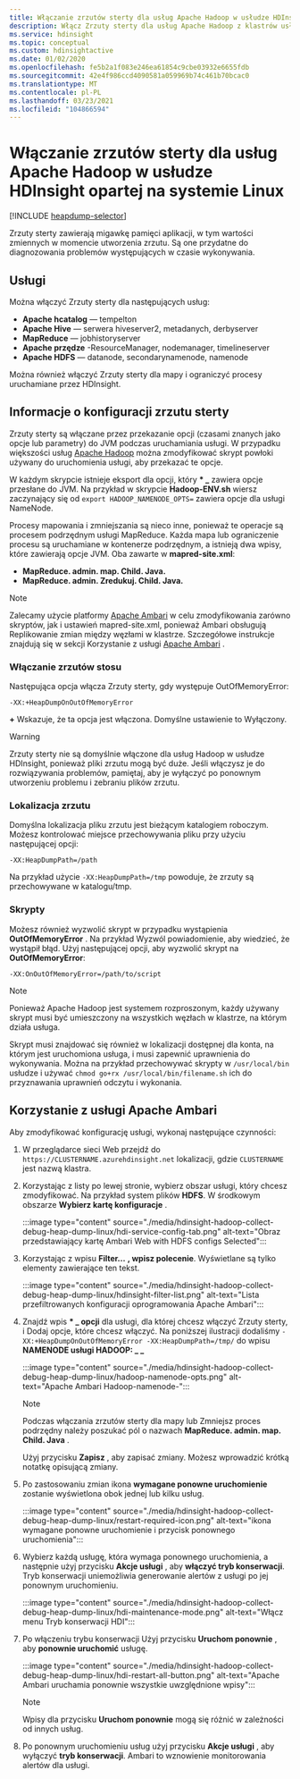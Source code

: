 ```yaml
---
title: Włączanie zrzutów sterty dla usług Apache Hadoop w usłudze HDInsight — Azure
description: Włącz Zrzuty sterty dla usług Apache Hadoop z klastrów usługi HDInsight opartych na systemie Linux na potrzeby debugowania i analizy.
ms.service: hdinsight
ms.topic: conceptual
ms.custom: hdinsightactive
ms.date: 01/02/2020
ms.openlocfilehash: fe5b2a1f083e246ea61854c9cbe03932e6655fdb
ms.sourcegitcommit: 42e4f986ccd4090581a059969b74c461b70bcac0
ms.translationtype: MT
ms.contentlocale: pl-PL
ms.lasthandoff: 03/23/2021
ms.locfileid: "104866594"
---
```

# <a name="enable-heap-dumps-for-apache-hadoop-services-on-linux-based-hdinsight"></a>Włączanie zrzutów sterty dla usług Apache Hadoop w usłudze HDInsight opartej na systemie Linux

[!INCLUDE [heapdump-selector](../../includes/hdinsight-selector-heap-dump.md)]

Zrzuty sterty zawierają migawkę pamięci aplikacji, w tym wartości zmiennych w momencie utworzenia zrzutu. Są one przydatne do diagnozowania problemów występujących w czasie wykonywania.

## <a name="services"></a>Usługi

Można włączyć Zrzuty sterty dla następujących usług:

* **Apache hcatalog** — tempelton
* **Apache Hive** — serwera hiveserver2, metadanych, derbyserver
* **MapReduce** — jobhistoryserver
* **Apache przędze** -ResourceManager, nodemanager, timelineserver
* **Apache HDFS** — datanode, secondarynamenode, namenode

Można również włączyć Zrzuty sterty dla mapy i ograniczyć procesy uruchamiane przez HDInsight.

## <a name="understanding-heap-dump-configuration"></a>Informacje o konfiguracji zrzutu sterty

Zrzuty sterty są włączane przez przekazanie opcji (czasami znanych jako opcje lub parametry) do JVM podczas uruchamiania usługi. W przypadku większości usług [Apache Hadoop](https://hadoop.apache.org/) można zmodyfikować skrypt powłoki używany do uruchomienia usługi, aby przekazać te opcje.

W każdym skrypcie istnieje eksport dla opcji, który **\* \_** zawiera opcje przesłane do JVM. Na przykład w skrypcie **Hadoop-ENV.sh** wiersz zaczynający się od `export HADOOP_NAMENODE_OPTS=` zawiera opcje dla usługi NameNode.

Procesy mapowania i zmniejszania są nieco inne, ponieważ te operacje są procesem podrzędnym usługi MapReduce. Każda mapa lub ograniczenie procesu są uruchamiane w kontenerze podrzędnym, a istnieją dwa wpisy, które zawierają opcje JVM. Oba zawarte w **mapred-site.xml**:

* **MapReduce. admin. map. Child. Java.**
* **MapReduce. admin. Zredukuj. Child. Java.**

> [!NOTE]  
> Zalecamy użycie platformy [Apache Ambari](https://ambari.apache.org/) w celu zmodyfikowania zarówno skryptów, jak i ustawień mapred-site.xml, ponieważ Ambari obsługują Replikowanie zmian między węzłami w klastrze. Szczegółowe instrukcje znajdują się w sekcji Korzystanie z usługi [Apache Ambari](#using-apache-ambari) .

### <a name="enable-heap-dumps"></a>Włączanie zrzutów stosu

Następująca opcja włącza Zrzuty sterty, gdy występuje OutOfMemoryError:

`-XX:+HeapDumpOnOutOfMemoryError`

**+** Wskazuje, że ta opcja jest włączona. Domyślne ustawienie to Wyłączony.

> [!WARNING]  
> Zrzuty sterty nie są domyślnie włączone dla usług Hadoop w usłudze HDInsight, ponieważ pliki zrzutu mogą być duże. Jeśli włączysz je do rozwiązywania problemów, pamiętaj, aby je wyłączyć po ponownym utworzeniu problemu i zebraniu plików zrzutu.

### <a name="dump-location"></a>Lokalizacja zrzutu

Domyślna lokalizacja pliku zrzutu jest bieżącym katalogiem roboczym. Możesz kontrolować miejsce przechowywania pliku przy użyciu następującej opcji:

`-XX:HeapDumpPath=/path`

Na przykład użycie `-XX:HeapDumpPath=/tmp` powoduje, że zrzuty są przechowywane w katalogu/tmp.

### <a name="scripts"></a>Skrypty

Możesz również wyzwolić skrypt w przypadku wystąpienia **OutOfMemoryError** . Na przykład Wyzwól powiadomienie, aby wiedzieć, że wystąpił błąd. Użyj następującej opcji, aby wyzwolić skrypt na __OutOfMemoryError__:

`-XX:OnOutOfMemoryError=/path/to/script`

> [!NOTE]  
> Ponieważ Apache Hadoop jest systemem rozproszonym, każdy używany skrypt musi być umieszczony na wszystkich węzłach w klastrze, na którym działa usługa.
> 
> Skrypt musi znajdować się również w lokalizacji dostępnej dla konta, na którym jest uruchomiona usługa, i musi zapewnić uprawnienia do wykonywania. Można na przykład przechowywać skrypty w `/usr/local/bin` usłudze i używać `chmod go+rx /usr/local/bin/filename.sh` ich do przyznawania uprawnień odczytu i wykonania.

## <a name="using-apache-ambari"></a>Korzystanie z usługi Apache Ambari

Aby zmodyfikować konfigurację usługi, wykonaj następujące czynności:

1. W przeglądarce sieci Web przejdź do `https://CLUSTERNAME.azurehdinsight.net` lokalizacji, gdzie `CLUSTERNAME` jest nazwą klastra.

2. Korzystając z listy po lewej stronie, wybierz obszar usługi, który chcesz zmodyfikować. Na przykład system plików **HDFS**. W środkowym obszarze **Wybierz kartę konfiguracje** .

    :::image type="content" source="./media/hdinsight-hadoop-collect-debug-heap-dump-linux/hdi-service-config-tab.png" alt-text="Obraz przedstawiający kartę Ambari Web with HDFS configs Selected":::

3. Korzystając z wpisu **Filter...** **, wpisz polecenie**. Wyświetlane są tylko elementy zawierające ten tekst.

    :::image type="content" source="./media/hdinsight-hadoop-collect-debug-heap-dump-linux/hdinsight-filter-list.png" alt-text="Lista przefiltrowanych konfiguracji oprogramowania Apache Ambari":::

4. Znajdź wpis **\* \_ opcji** dla usługi, dla której chcesz włączyć Zrzuty sterty, i Dodaj opcje, które chcesz włączyć. Na poniższej ilustracji dodaliśmy `-XX:+HeapDumpOnOutOfMemoryError -XX:HeapDumpPath=/tmp/` do wpisu **NAMENODE usługi HADOOP: \_ \_**

    :::image type="content" source="./media/hdinsight-hadoop-collect-debug-heap-dump-linux/hadoop-namenode-opts.png" alt-text="Apache Ambari Hadoop-namenode-":::

   > [!NOTE]  
   > Podczas włączania zrzutów sterty dla mapy lub Zmniejsz proces podrzędny należy poszukać pól o nazwach **MapReduce. admin. map. Child. Java** . 

    Użyj przycisku **Zapisz** , aby zapisać zmiany. Możesz wprowadzić krótką notatkę opisującą zmiany.

5. Po zastosowaniu zmian ikona **wymagane ponowne uruchomienie** zostanie wyświetlona obok jednej lub kilku usług.

    :::image type="content" source="./media/hdinsight-hadoop-collect-debug-heap-dump-linux/restart-required-icon.png" alt-text="ikona wymagane ponowne uruchomienie i przycisk ponownego uruchomienia":::

6. Wybierz każdą usługę, która wymaga ponownego uruchomienia, a następnie użyj przycisku **Akcje usługi** , aby **włączyć tryb konserwacji**. Tryb konserwacji uniemożliwia generowanie alertów z usługi po jej ponownym uruchomieniu.

    :::image type="content" source="./media/hdinsight-hadoop-collect-debug-heap-dump-linux/hdi-maintenance-mode.png" alt-text="Włącz menu Tryb konserwacji HDI":::

7. Po włączeniu trybu konserwacji Użyj przycisku **Uruchom ponownie** , aby **ponownie uruchomić** usługę.

    :::image type="content" source="./media/hdinsight-hadoop-collect-debug-heap-dump-linux/hdi-restart-all-button.png" alt-text="Apache Ambari uruchamia ponownie wszystkie uwzględnione wpisy":::

   > [!NOTE]  
   > Wpisy dla przycisku **Uruchom ponownie** mogą się różnić w zależności od innych usług.

8. Po ponownym uruchomieniu usług użyj przycisku **Akcje usługi** , aby wyłączyć **tryb konserwacji**. Ambari to wznowienie monitorowania alertów dla usługi.